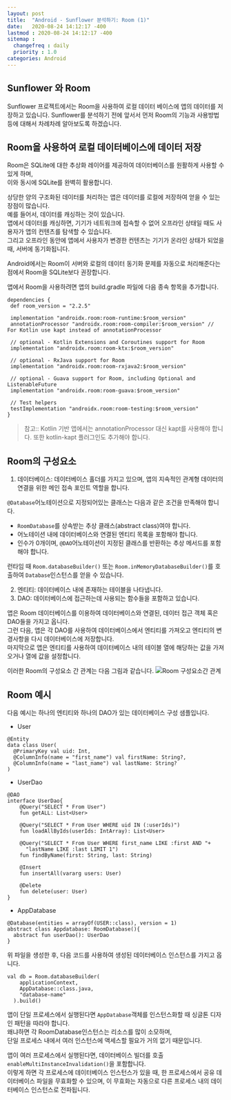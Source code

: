 ```yaml
---
layout: post
title:  "Android - Sunflower 분석하기: Room (1)"
date:   2020-08-24 14:12:17 -400
lastmod : 2020-08-24 14:12:17 -400
sitemap :
  changefreq : daily
  priority : 1.0
categories: Android
---
```


## Sunflower 와 Room
Sunflower 프로젝트에서는 Room을 사용하여 로컬 데이터 베이스에 앱의 데이터를 저장하고 있습니다.
Sunflower를 분석하기 전에 앞서서 먼저 Room의 기능과 사용방법 등에 대해서 차례차례 알아보도록 하겠습니다.  

## Room을 사용하여 로컬 데이터베이스에 데이터 저장
Room은 SQLite에 대한 추상화 레이어를 제공하여 데이터베이스를 원활하게 사용할 수 있게 하며,  
이와 동시에 SQLite를 완벽히 활용합니다.

상당한 양의 구조화된 데이터를 처리하는 앱은 데이터를 로컬에 저장하여 얻을 수 있는 장점이 많습니다.  
예를 들어서, 데이터를 캐싱하는 것이 있습니다.   
앱에서 데이터를 캐싱하면, 기기가 네트워크에 접속할 수 없어 오프라인 상태일 때도 사용자가 앱의 컨텐츠를 탐색할 수 있습니다.  
그리고 오프라인 동안에 앱에서 사용자가 변경한 컨텐츠는 기기가 온라인 상태가 되었을 때, 서버에 동기화됩니다.

Android에서는 Room이 서버와 로컬의 데이터 동기화 문제를 자동으로 처리해준다는 점에서 Room을 SQLite보다 권장합니다.

앱에서 Room을 사용하려면 앱의 build.gradle 파일에 다음 종속 항목을 추가합니다.
```
dependencies {
 def room_version = "2.2.5"

 implementation "androidx.room:room-runtime:$room_version"
 annotationProcessor "androidx.room:room-compiler:$room_version" // For Kotlin use kapt instead of annotationProcessor

 // optional - Kotlin Extensions and Coroutines support for Room
 implementation "androidx.room:room-ktx:$room_version"

 // optional - RxJava support for Room
 implementation "androidx.room:room-rxjava2:$room_version"

 // optional - Guava support for Room, including Optional and ListenableFuture
 implementation "androidx.room:room-guava:$room_version"

 // Test helpers
 testImplementation "androidx.room:room-testing:$room_version"
}
```

> 참고:: Kotlin 기반 앱에서는 annotationProcessor 대신 kapt를 사용해야 합니다. 또한 kotlin-kapt 플러그인도 추가해야 합니다.

## Room의 구성요소
1. 데이터베이스: 데이터베이스 홀더를 가지고 있으며, 앱의 지속적인 관계형 데이터의 연결을 위한 메인 접속 포인트 역할을 합니다.

  `@Database`어노테이션으로 지정되어있는 클래스는 다음과 같은 조건을 만족해야 합니다.
  - `RoomDatabase`를 상속받는 추상 클래스(abstract class)여야 합니다.
  - 어노테이션 내에 데이터베이스와 연결된 엔티티 목록을 포함해야 합니다.
  - 인수가 0개이며, `@DAO`어노테이션이 지정된 클래스를 반환하는 추상 메서드를 포함해야 합니다.

  런타임 때 `Room.databaseBuilder()` 또는 `Room.inMemoryDatabaseBuilder()`를 호출하여 `Database`인스턴스를 얻을 수 있습니다.

2. 엔티티: 데이터베이스 내에 존재하는 테이블을 나타냅니다.
3. DAO: 데이터베이스에 접근하는데 사용되는 함수들을 포함하고 있습니다.

앱은 Room 데이터베이스를 이용하여 데이터베이스와 연결된, 데이터 접근 객체 혹은 DAO들을 가지고 옵니다.  
그런 다음, 앱은 각 DAO를 사용하여 데이터베이스에서 엔티티를 가져오고 엔티티의 변경사항을 다시 데이터베이스에 저장합니다.  
마지막으로 앱은 엔티티를 사용하여 데이터베이스 내의 테이블 열에 해당하는 값을 가져오거나 열에 값을 설정합니다.   

이러한 Room의 구성요소 간 관계는 다음 그림과 같습니다.
![Room 구성요소간 관계](https://developer.android.com/images/training/data-storage/room_architecture.png?hl=ko)

## Room 예시
다음 예시는 하나의 엔티티와 하나의 DAO가 있는 데이터베이스 구성 샘플입니다.  

- User
```
@Entity
data class User(
  @PrimaryKey val uid: Int,
  @ColumnInfo(name = "first_name") val firstName: String?,
  @ColumnInfo(name = "last_name") val lastName: String?
)
```

- UserDao
```
@DAO
interface UserDao{
    @Query("SELECT * From User")
    fun getALL: List<User>

    @Query("SELECT * From User WHERE uid IN (:userIds)")
    fun loadAllByIds(userIds: IntArray): List<User>

    @Query("SELECT * From User WHERE first_name LIKE :first AND "+
      "lastName LIKE :last LIMIT 1")
    fun findByName(first: String, last: String)

    @Insert
    fun insertAll(vararg users: User)

    @Delete
    fun delete(user: User)
}
```

- AppDatabase
```
@Database(entities = arrayOf(USER::class), version = 1)
abstract class Appdatabase: RoomDatabase(){
  abstract fun userDao(): UserDao
}
```

위 파일을 생성한 후, 다음 코드를 사용하여 생성된 데이터베이스 인스턴스를 가지고 옵니다.
```
val db = Room.databaseBuilder(
    applicationContext,
    AppDatabase::class.java,
    "database-name"
  ).build()
```

앱이 단일 프로세스에서 실행된다면 `AppDatabase`객체를 인스턴스화할 때 싱글톤 디자인 패턴을 따라야 합니다.  
왜냐하면 각 RoomDatabase인스턴스는 리소스를 많이 소모하며,  
단일 프로세스 내에서 여러 인스턴스에 액세스할 필요가 거의 없기 때문입니다.  

앱이 여러 프로세스에서 실행된다면, 데이터베이스 빌더를 호출 `enableMultiInstanceInvalidation()`을 포함합니다.   
이렇게 하면 각 프로세스에 데이터베이스 인스턴스가 있을 때, 한 프로세스에서 공유 데이터베이스 파일을 무효화할 수 있으며, 이 무효화는 자동으로 다른 프로세스 내의 데이터베이스 인스턴스로 전파됩니다.


<br/>
<br/>
<br/>
